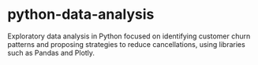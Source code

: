 # python-data-analysis
Exploratory data analysis in Python focused on identifying customer churn patterns and proposing strategies to reduce cancellations, using libraries such as Pandas and Plotly.

